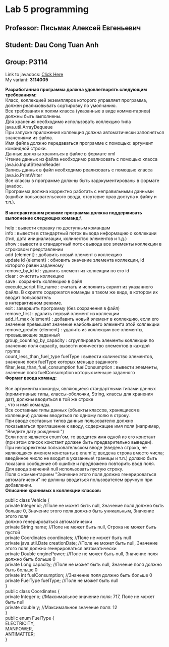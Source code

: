 # Lab 5 programming
## Professor: **Письмак Алексей Евгеньевич**
## Student: Dau Cong Tuan Anh
## Group: P3114
Link to javadocs: [Click Here](https://andrey551.github.io/ "Using github pages")\
My variant: **3114005**

**Разработанная программа должна удовлетворять следующим требованиям:**
\
Класс, коллекцией экземпляров которого управляет программа, должен реализовывать сортировку по умолчанию.\
Все требования к полям класса (указанные в виде комментариев) должны быть выполнены.\
Для хранения необходимо использовать коллекцию типа java.util.ArrayDequeue\
При запуске приложения коллекция должна автоматически заполняться значениями из файла.\
Имя файла должно передаваться программе с помощью: аргумент командной строки.\
Данные должны храниться в файле в формате xml\
Чтение данных из файла необходимо реализовать с помощью класса java.io.InputStreamReader\
Запись данных в файл необходимо реализовать с помощью класса java.io.PrintWriter\
Все классы в программе должны быть задокументированы в формате javadoc.\
Программа должна корректно работать с неправильными данными (ошибки пользовательского ввода, отсутсвие прав доступа к файлу и т.п.).\
\
**В интерактивном режиме программа должна поддерживать выполнение следующих команд:**\

help : вывести справку по доступным командам\
info : вывести в стандартный поток вывода информацию о коллекции (тип, дата инициализации, количество элементов и т.д.)\
show : вывести в стандартный поток вывода все элементы коллекции в строковом представлении\
add {element} : добавить новый элемент в коллекцию\
update id {element} : обновить значение элемента коллекции, id которого равен заданному\
remove_by_id id : удалить элемент из коллекции по его id\
clear : очистить коллекцию\
save : сохранить коллекцию в файл\
execute_script file_name : считать и исполнить скрипт из указанного файла. В скрипте содержатся команды в таком же виде, в котором их вводит пользователь \
в интерактивном режиме.\
exit : завершить программу (без сохранения в файл)\
remove_first : удалить первый элемент из коллекции\
add_if_max {element} : добавить новый элемент в коллекцию, если его значение превышает значение наибольшего элемента этой коллекции\
remove_greater {element} : удалить из коллекции все элементы, превышающие заданный\
group_counting_by_capacity : сгруппировать элементы коллекции по значению поля capacity, вывести количество элементов в каждой группе\
count_less_than_fuel_type fuelType : вывести количество элементов, значение поля fuelType которых меньше заданного\
filter_less_than_fuel_consumption fuelConsumption : вывести элементы, значение поля fuelConsumption которых меньше заданного\
**Формат ввода команд:**\
\
Все аргументы команды, являющиеся стандартными типами данных (примитивные типы, классы-оболочки, String, классы для хранения дат), должны вводиться в той же строке\
, что и имя команды.\
Все составные типы данных (объекты классов, хранящиеся в коллекции) должны вводиться по одному полю в строку.\
При вводе составных типов данных пользователю должно показываться приглашение к вводу, содержащее имя поля (например, "Введите дату рождения:")\
Если поле является enum'ом, то вводится имя одной из его констант (при этом список констант должен быть предварительно выведен).\
При некорректном пользовательском вводе (введена строка, не являющаяся именем константы в enum'е; введена строка вместо числа; введённое число не входит в указанные\ границы и т.п.) должно быть показано сообщение об ошибке и предложено повторить ввод поля.\
Для ввода значений null использовать пустую строку.\
Поля с комментарием "Значение этого поля должно генерироваться автоматически" не должны вводиться пользователем вручную при добавлении.\
**Описание хранимых в коллекции классов:**

public class Vehicle {\
    private Integer id; //Поле не может быть null, Значение поля должно быть больше 0, Значение этого поля должно быть уникальным, Значение этого поля \
    должно генерироваться автоматически\
    private String name; //Поле не может быть null, Строка не может быть пустой\
    private Coordinates coordinates; //Поле не может быть null\
    private java.util.Date creationDate; //Поле не может быть null, Значение этого поля должно генерироваться автоматически\
    private Double enginePower; //Поле не может быть null, Значение поля должно быть больше 0\
    private Long capacity; //Поле не может быть null, Значение поля должно быть больше 0\
    private int fuelConsumption; //Значение поля должно быть больше 0\
    private FuelType fuelType; //Поле не может быть null\
}\
public class Coordinates {\
    private Integer x; //Максимальное значение поля: 717, Поле не может быть null\
    private double y; //Максимальное значение поля: 12\
}\
public enum FuelType {\
    ELECTRICITY,\
    MANPOWER,\
    ANTIMATTER;\
}
